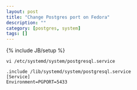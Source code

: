```yaml
---
layout: post
title: "Change Postgres port on Fedora"
description: ""
category: [postgres, system]
tags: []
---
```

{% include JB/setup %}

    vi /etc/systemd/system/postgresql.service

    .include /lib/systemd/system/postgresql.service
    [Service]
    Environment=PGPORT=5433
